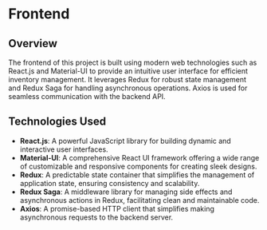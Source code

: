 # Frontend

## Overview

The frontend of this project is built using modern web technologies such as React.js and Material-UI to provide an intuitive user interface for efficient inventory management. It leverages Redux for robust state management and Redux Saga for handling asynchronous operations. Axios is used for seamless communication with the backend API.

## Technologies Used

- **React.js**: A powerful JavaScript library for building dynamic and interactive user interfaces.
- **Material-UI**: A comprehensive React UI framework offering a wide range of customizable and responsive components for creating sleek designs.
- **Redux**: A predictable state container that simplifies the management of application state, ensuring consistency and scalability.
- **Redux Saga**: A middleware library for managing side effects and asynchronous actions in Redux, facilitating clean and maintainable code.
- **Axios**: A promise-based HTTP client that simplifies making asynchronous requests to the backend server.
